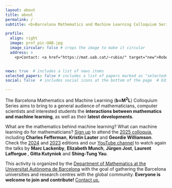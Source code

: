 ```yaml
---
layout: about
title: about
permalink: /
subtitle: <b>Barcelona Mathematics and Machine Learning Colloquium Series</b>

profile:
  align: right
  image: prof_pic-UAB.jpg
  image_circular: false # crops the image to make it circular
  address: >
    <p>Contact: <a href="https://mat.uab.cat/~rubio/" target="new">Roberto Rubio</a>    <a href="mailto:%72%6F%62%65%72%74%6F.%72%75%62%69%6F@%75%61%62.%63%61%74" title="email"><i class="fas fa-envelope"></i></a></p>


news: true  # includes a list of news items
selected_papers: false # includes a list of papers marked as "selected={true}"
social: false  # includes social icons at the bottom of the page  # Edit `_bibliography/papers.bib` and Jekyll will render your [publications page](/al-folio/publications/) automatically.

---
```


The Barcelona Mathematics and Machine Learning (<b>b=M<sup>2</sup>L</b>) Colloquium Series aims to bring to a general audience of mathematicians, computer scientists and interested students the <b>interactions between mathematics and machine learning</b>, as well as their <b>latest developments</b>.


What are the mathematics behind machine learning? What can machine learning do for mathematicians? <a href="sign_up">Sign up</a> to attend the <a href="2025">2025 colloquia</a>, including <b>Charles Fefferman</b>, <b>Kristin Lauter</b> and <b>Geordie Williamson</b>. Check the <a href="2024">2024</a> and <a href="2023">2023</a> editions and our <a href="https://www.youtube.com/@departamentmatematiquesuab121" target=newyou>YouTube channel</a> to watch again the talks by <b>Marc Lackenby</b>, <b>Elizabeth Munch</b>, <b>Jürgen Jost</b>, <b> Laurent Lafforgue </b>, <b>Gitta Kutyniok</b> and <b>Shing-Tung Yau</b>.

<!-- What are the mathematics behind machine learning? What can machine learning do for mathematicians? In 2023 we have had lectures by <b>Marc Lackenby</b>, <b>Elizabeth Munch</b> and <b>Jürgen Jost</b>. <a href="2023">Access here the recordings</a> and slides. <a href="sign_up">Sign up</a> if you wish to receive updates about the forthcoming 2024 colloquia. -->

This activity is organized by the <a href='https://www.uab.cat/web/maths-department-1210142393255.html'>Department of Mathematics at the Universitat Autònoma de Barcelona</a> with the goal of gathering the Barcelona universities and research centres with the global community. <b>Everyone is welcome to join and contribute! </b> <a href="mailto:%72%6F%62%65%72%74%6F.%72%75%62%69%6F@%75%61%62.%63%61%74" title="email">Contact us.</a> 